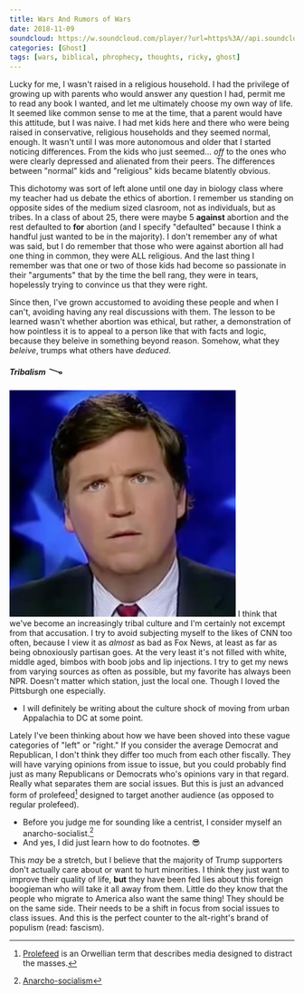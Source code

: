 ```yaml
---
title: Wars And Rumors of Wars
date: 2018-11-09
soundcloud: https://w.soundcloud.com/player/?url=https%3A//api.soundcloud.com/tracks/389104506&color=%23ff5500
categories: [Ghost]
tags: [wars, biblical, phrophecy, thoughts, ricky, ghost]
---
```

Lucky for me, I wasn't raised in a religious household. I had the privilege of growing up with parents who would answer any question I had, permit me to read any book I wanted, and let me ultimately choose my own way of life. It seemed like common sense to me at the time, that a parent would have this attitude, but I was naive. I had met kids here and there who were being raised in conservative, religious households and they seemed normal, enough. It wasn't until I was more autonomous and older that I started noticing differences. From the kids who just seemed... _off_ to the ones who were clearly depressed and alienated from their peers. The differences between "normal" kids and "religious" kids became blatently obvious.

This dichotomy was sort of left alone until one day in biology class where my teacher had us debate the ethics of abortion. I remember us standing on opposite sides of the medium sized clasroom, not as individuals, but as tribes. In a class of about 25, there were maybe 5 **against** abortion and the rest defaulted to **for** abortion (and I specify "defaulted" because I think a handful just wanted to be in the majority). I don't remember any of what was said, but I do remember that those who were against abortion all had one thing in common, they were ALL religious. And the last thing I remember was that one or two of those kids had become so passionate in their "arguments" that by the time the bell rang, they were in tears, hopelessly trying to convince us that they were right.

Since then, I've grown accustomed to avoiding these people and when I can't, avoiding having any real discussions with them. The lesson to be learned wasn't whether abortion was ethical, but rather, a demonstration of how pointless it is to appeal to a person like that with facts and logic, because they beleive in something beyond reason. Somehow, what they _beleive_, trumps what others have _deduced_.

##### Tribalism 𐃆  
![Tuckface](/images/blog/tuckface.jpg)
I think that we've become an increasingly tribal culture and I'm certainly not excempt from that accusation. I try to avoid subjecting myself to the likes of CNN too often, because I view it as _almost_ as bad as Fox News, at least as far as being obnoxiously partisan goes. At the very least it's not filled with white, middle aged, bimbos with boob jobs and lip injections. I try to get my news from varying sources as often as possible, but my favorite has always been NPR. Doesn't matter which station, just the local one. Though I loved the Pittsburgh one especially.

* I will definitely be writing about the culture shock of moving from urban Appalachia to DC at some point.

Lately I've been thinking about how we have been shoved into these vague categories of "left" or "right." If you consider the average Democrat and Republican, I don't think they differ too much from each other fiscally. They will have varying opinions from issue to issue, but you could probably find just as many Republicans or Democrats who's opinions vary in that regard. Really what separates them are social issues. But this is just an advanced form of prolefeed[^1] designed to target another audience (as opposed to regular prolefeed).

* Before you judge me for sounding like a centrist, I consider myself an anarcho-socialist.[^2]
* And yes, I did just learn how to do footnotes. 😎

This _may_ be a stretch, but I believe that the majority of Trump supporters don't actually care about or want to hurt minorities. I think they just want to improve their quality of life, **but** they have been fed lies about this foreign boogieman who will take it all away from them. Little do they know that the people who migrate to America also want the same thing! They should be on the same side. Their needs to be a shift in focus from social issues to class issues. And this is the perfect counter to the alt-right's brand of populism (read: fascism).

[^1]: [Prolefeed](https://en.wikipedia.org/wiki/Prolefeed) is an Orwellian term that describes media designed to distract the masses.
[^2]: [Anarcho-socialism](https://en.wikipedia.org/wiki/Social_anarchism)